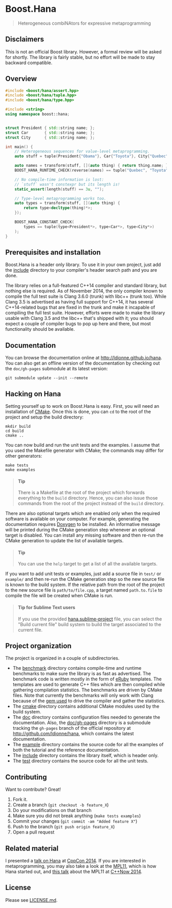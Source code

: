 # Boost.Hana
> Heterogeneous combiNAtors for expressive metaprogramming


## Disclaimers
This is not an official Boost library. However, a formal review will be asked
for shortly. The library is fairly stable, but no effort will be made to stay
backward compatible.


## Overview
<!-- Important: keep this in sync with example/overview.cpp -->
```cpp
#include <boost/hana/assert.hpp>
#include <boost/hana/tuple.hpp>
#include <boost/hana/type.hpp>

#include <string>
using namespace boost::hana;


struct President { std::string name; };
struct Car       { std::string name; };
struct City      { std::string name; };

int main() {
    // Heterogeneous sequences for value-level metaprogramming.
    auto stuff = tuple(President{"Obama"}, Car{"Toyota"}, City{"Quebec"});

    auto names = transform(stuff, [](auto thing) { return thing.name; });
    BOOST_HANA_RUNTIME_CHECK(reverse(names) == tuple("Quebec", "Toyota", "Obama"));

    // No compile-time information is lost:
    // `stuff` wasn't constexpr but its length is!
    static_assert(length(stuff) == 3u, "");

    // Type-level metaprogramming works too.
    auto types = transform(stuff, [](auto thing) {
        return type<decltype(thing)*>;
    });

    BOOST_HANA_CONSTANT_CHECK(
        types == tuple(type<President*>, type<Car*>, type<City*>)
    );
}
```


## Prerequisites and installation
Boost.Hana is a header only library. To use it in your own project, just add
the [include](include) directory to your compiler's header search path and
you are done.

The library relies on a full-featured C++14 compiler and standard library,
but nothing else is required. As of November 2014, the only compiler known to
compile the full test suite is Clang 3.6.0 (trunk) with libc++ (trunk too).
While Clang 3.5 is advertised as having full support for C++14, it has several
C++14-related bugs that are fixed in the trunk and make it incapable of
compiling the full test suite. However, efforts were made to make the library
usable with Clang 3.5 and the libc++ that's shipped with it; you should expect
a couple of compiler bugs to pop up here and there, but most functionality
should be available.


## Documentation
You can browse the documentation online at http://ldionne.github.io/hana.
You can also get an offline version of the documentation by checking out
the `doc/gh-pages` submodule at its latest version:
```shell
git submodule update --init --remote
```


## Hacking on Hana
Setting yourself up to work on Boost.Hana is easy. First, you will need an
installation of [CMake][]. Once this is done, you can `cd` to the root of
the project and setup the build directory:
```shell
mkdir build
cd build
cmake ..
```

You can now build and run the unit tests and the examples. I assume that you
used the Makefile generator with CMake; the commands may differ for other
generators:
```shell
make tests
make examples
```

> #### Tip
> There is a Makefile at the root of the project which forwards everything
> to the `build` directory. Hence, you can also issue those commands from the
> root of the project instead of the `build` directory.

There are also optional targets which are enabled only when the required
software is available on your computer. For example, generating the
documentation requires [Doxygen][] to be installed. An informative message
will be printed during the CMake generation step whenever an optional target
is disabled. You can install any missing software and then re-run the CMake
generation to update the list of available targets.

> #### Tip
> You can use the `help` target to get a list of all the available targets.

If you want to add unit tests or examples, just add a source file in `test/`
or `example/` and then re-run the CMake generation step so the new source
file is known to the build system. If the relative path from the root of
the  project to the new source file is `path/to/file.cpp`, a target named
`path.to.file` to compile the file will be created when CMake is run.

> #### Tip for Sublime Text users
> If you use the provided [hana.sublime-project](hana.sublime-project) file,
> you can select the "Build current file" build system to build the target
> associated to the current file.


## Project organization
The project is organized in a couple of subdirectories.
- The [benchmark](benchmark) directory contains compile-time and runtime
  benchmarks to make sure the library is as fast as advertised. The benchmark
  code is written mostly in the form of [eRuby][] templates. The templates
  are used to generate C++ files which are then compiled while gathering
  compilation statistics. The benchmarks are driven by CMake files. Note that
  currently the benchmarks will only work with Clang because of the
  [gem used][Benchcc] to drive the compiler and gather the statistics.
- The [cmake](cmake) directory contains additional CMake modules used by the
  build system.
- The [doc](doc) directory contains configuration files needed to generate
  the documentation. Also, the [doc/gh-pages](doc/gh-pages) directory is
  a submodule tracking the `gh-pages` branch of the official repository at
  http://github.com/ldionne/hana, which contains the latest documentation.
- The [example](example) directory contains the source code for all the
  examples of both the tutorial and the reference documentation.
- The [include](include) directory contains the library itself, which is
  header only.
- The [test](test) directory contains the source code for all the unit tests.


## Contributing
Want to contribute? Great!

1. Fork it.
2. Create a branch (`git checkout -b feature_X`)
3. Do your modifications on that branch
4. Make sure you did not break anything (`make tests examples`)
5. Commit your changes (`git commit -am "Added feature X"`)
6. Push to the branch (`git push origin feature_X`)
7. Open a pull request


## Related material
I presented a [talk on Hana][Hana-CppCon] at [CppCon 2014][CppCon].
If you are interested in metaprogramming, you may also take a look at the
[MPL11][], which is how Hana started out, and [this talk][MPL11-C++Now] about
the MPL11 at [C++Now 2014][C++Now].


## License
Please see [LICENSE.md](LICENSE.md).


<!-- Links -->
[Benchcc]: http://github.com/ldionne/benchcc
[C++Now]: http://cppnow.org
[CMake]: http://www.cmake.org
[CppCon]: http://cppcon.org
[Doxygen]: http://www.doxygen.org
[eRuby]: http://en.wikipedia.org/wiki/ERuby
[Hana-CppCon]: http://ldionne.github.io/hana-cppcon-2014
[MPL11-C++Now]: http://ldionne.github.io/mpl11-cppnow-2014
[MPL11]: http://github.com/ldionne/mpl11
